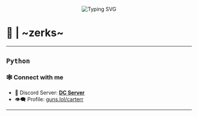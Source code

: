 <p align="center">
  <img src="https://readme-typing-svg.herokuapp.com?font=Fira+Code&size=24&duration=4000&pause=1000&color=9A00FF&center=true&vCenter=true&width=435&lines=$16+...;Injecting+...;python+scum...;Welcome+to+nyra" alt="Typing SVG" />
</p>

# 👾  | ~zerks~

---
`Python`   
---


### 🕸 Connect with me

- 💬 Discord Server: **[DC Server](https://discord.gg/gNnfk75KUJ)**
- 👁️‍🗨️ Profile: [guns.lol/carterr](https://guns.lol/carterr)  


---
